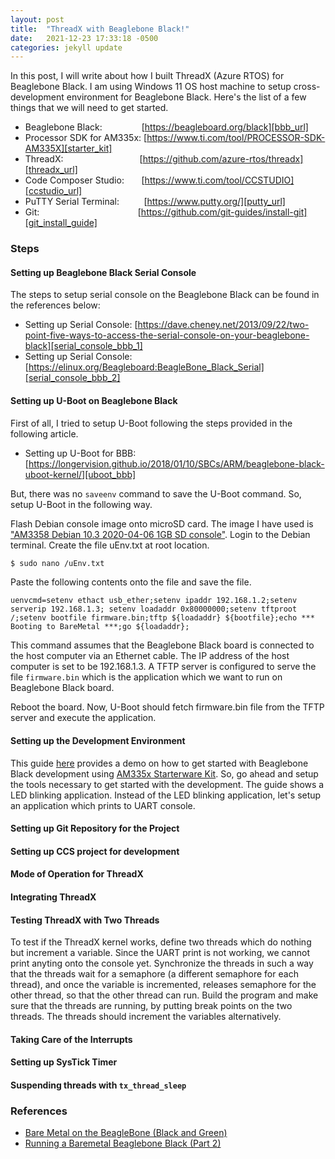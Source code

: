 ```yaml
---
layout: post
title:  "ThreadX with Beaglebone Black!"
date:   2021-12-23 17:33:18 -0500
categories: jekyll update
---
```

In this post, I will write about how I built ThreadX (Azure RTOS) for Beaglebone Black. I am using Windows 11 OS host machine to setup cross-development environment for Beaglebone Black. Here's the list of a few things that we will need to get started.

* Beaglebone Black: &nbsp; &nbsp; &nbsp;&nbsp;&nbsp; &nbsp; &nbsp; &nbsp;&nbsp;&nbsp;[https://beagleboard.org/black][bbb_url]
* Processor SDK for AM335x: [https://www.ti.com/tool/PROCESSOR-SDK-AM335X][starter_kit]
* ThreadX: &nbsp; &nbsp; &nbsp; &nbsp; &nbsp; &nbsp; &nbsp; &nbsp; &nbsp; &nbsp; &nbsp; &nbsp;&nbsp;&nbsp;&nbsp;&nbsp;&nbsp;&nbsp;&nbsp;[https://github.com/azure-rtos/threadx][threadx_url]
* Code Composer Studio: &nbsp; &nbsp; &nbsp; [https://www.ti.com/tool/CCSTUDIO][ccstudio_url]
* PuTTY Serial Terminal:&nbsp; &nbsp;  &nbsp; &nbsp; &nbsp; [https://www.putty.org/][putty_url]
* Git: &nbsp; &nbsp; &nbsp; &nbsp; &nbsp; &nbsp; &nbsp; &nbsp; &nbsp; &nbsp; &nbsp; &nbsp;&nbsp;&nbsp;&nbsp;&nbsp;&nbsp;&nbsp;&nbsp;&nbsp; &nbsp;&nbsp; &nbsp;&nbsp; &nbsp;[https://github.com/git-guides/install-git][git_install_guide]

### Steps
#### Setting up Beaglebone Black Serial Console
The steps to setup serial console on the Beaglebone Black can be found in the references below:
* Setting up Serial Console: [https://dave.cheney.net/2013/09/22/two-point-five-ways-to-access-the-serial-console-on-your-beaglebone-black][serial_console_bbb_1]
* Setting up Serial Console: [https://elinux.org/Beagleboard:BeagleBone_Black_Serial][serial_console_bbb_2]

#### Setting up U-Boot on Beaglebone Black
First of all, I tried to setup U-Boot following the steps provided in the following article.
* Setting up U-Boot for BBB: [https://longervision.github.io/2018/01/10/SBCs/ARM/beaglebone-black-uboot-kernel/][uboot_bbb]

But, there was no `saveenv` command to save the U-Boot command. So, setup U-Boot in the following way.

Flash Debian console image onto microSD card. The image I have used is ["AM3358 Debian 10.3 2020-04-06 1GB SD console"][bbb_image_url]. Login to the Debian terminal. Create the file uEnv.txt at root location.

```bash
$ sudo nano /uEnv.txt
```

Paste the following contents onto the file and save the file.
```
uenvcmd=setenv ethact usb_ether;setenv ipaddr 192.168.1.2;setenv serverip 192.168.1.3; setenv loadaddr 0x80000000;setenv tftproot /;setenv bootfile firmware.bin;tftp ${loadaddr} ${bootfile};echo *** Booting to BareMetal ***;go ${loadaddr};
```

This command assumes that the Beaglebone Black board is connected to the host computer via an Ethernet cable. The IP address of the host computer is set to be 192.168.1.3. A TFTP server is configured to serve the file `firmware.bin` which is the application which we want to run on Beaglebone Black board.

Reboot the board. Now, U-Boot should fetch firmware.bin file from the TFTP server and execute the application.

#### Setting up the Development Environment
This guide [here][getting_started_demo] provides a demo on how to get started with Beaglebone Black development using [AM335x Starterware Kit][starter_kit]. So, go ahead and setup the tools necessary to get started with the development. The guide shows a LED blinking application. Instead of the LED blinking application, let's setup an application which prints to UART console.

#### Setting up Git Repository for the Project

#### Setting up CCS project for development

#### Mode of Operation for ThreadX

#### Integrating ThreadX

#### Testing ThreadX with Two Threads
To test if the ThreadX kernel works, define two threads which do nothing but increment a variable. Since the UART print is not working, we cannot print anyting onto the console yet. Synchronize the threads in such a way that the threads wait for a semaphore (a different semaphore for each thread), and once the variable is incremented, releases semaphore for the other thread, so that the other thread can run. Build the program and make sure that the threads are running, by putting break points on the two threads. The threads should increment the variables alternatively.

#### Taking Care of the Interrupts

#### Setting up SysTick Timer

#### Suspending threads with `tx_thread_sleep`

### References

* [Bare Metal on the BeagleBone (Black and Green)][ref_1]
* [Running a Baremetal Beaglebone Black (Part 2)][ref_2]

[starter_kit]: https://www.ti.com/tool/PROCESSOR-SDK-AM335X
[bbb_url]: https://beagleboard.org/black
[threadx_url]: https://github.com/azure-rtos/threadx
[ccstudio_url]: https://www.ti.com/tool/CCSTUDIO
[putty_url]: https://www.putty.org/
[git_install_guide]: https://github.com/git-guides/install-git
[getting_started_demo]: https://www.youtube.com/watch?v=iOQisBaDANA
[serial_console_bbb_1]: https://dave.cheney.net/2013/09/22/two-point-five-ways-to-access-the-serial-console-on-your-beaglebone-black
[serial_console_bbb_2]: https://elinux.org/Beagleboard:BeagleBone_Black_Serial
[uboot_bbb]: https://longervision.github.io/2018/01/10/SBCs/ARM/beaglebone-black-uboot-kernel/
[bbb_image_url]: https://beagleboard.org/latest-images
[ref_1]: https://opencoursehub.cs.sfu.ca/bfraser/grav-cms/ensc351/guides/files/BareMetalGuide.pdf
[ref_2]: https://twosixtech.com/running-a-baremetal-beaglebone-black-part-2/
